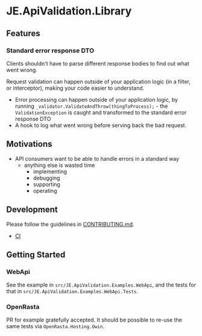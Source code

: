 # JE.ApiValidation.Library

## Features
### Standard error response DTO
Clients shouldn't have to parse different response bodies to find out what went wrong.

 Request validation can happen outside of your application logic (in a filter, or interceptor), making your code easier to understand.
* Error processing can happen outside of your application logic, by running `_validator.ValidateAndThrow(thingToProcess);` - the `ValidationException` is caught and transformed to the standard error response DTO
* A hook to log what went wrong before serving back the bad request.

## Motivations
* API consumers want to be able to handle errors in a standard way
  * anything else is wasted time
    * implementing
    * debugging
    * supporting
    * operating

## Development

Please follow the guidelines in [CONTRIBUTING.md](CONTRIBUTING.md).

* [CI](http://ci.je-labs.com/project.html?projectId=Jalfrezi_Packages_JeApiValidationLibrary)

## Getting Started

### WebApi
See the example in `src/JE.ApiValidation.Examples.WebApi`, and the tests for that in `src/JE.ApiValidation.Examples.WebApi.Tests`.

### OpenRasta
PR for example gratefully accepted. It should be possible to re-use the same tests via `OpenRasta.Hosting.Owin`.
